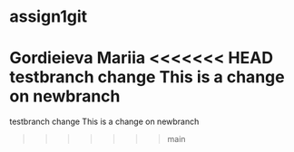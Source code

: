 # assign1git
Gordieieva Mariia
<<<<<<< HEAD
testbranch change This is a change on newbranch
=======
testbranch change This is a change on newbranch
>>>>>>> main
